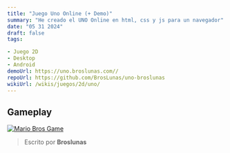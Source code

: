 ```yaml
---
title: "Juego Uno Online (+ Demo)"
summary: "He creado el UNO Online en html, css y js para un navegador"
date: "05 31 2024"
draft: false
tags:

- Juego 2D
- Desktop
- Android
demoUrl: https://uno.broslunas.com//
repoUrl: https://github.com/BrosLunas/uno-broslunas
wikiUrl: /wikis/juegos/2d/uno/
---
```


## Gameplay
[![Mario Bros Game](/assets/img/games/uno.png)](/assets/video/gameplay/uno-online.mp4)

> Escrito por **Broslunas**